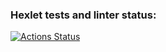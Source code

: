### Hexlet tests and linter status:
[![Actions Status](https://github.com/glincow/frontend-project-46/actions/workflows/hexlet-check.yml/badge.svg)](https://github.com/glincow/frontend-project-46/actions)


<script src="https://asciinema.org/a/690424.js" id="asciicast-690424" async="true"></script>